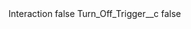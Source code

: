 <?xml version="1.0" encoding="UTF-8"?>
<CustomMetadata xmlns="http://soap.sforce.com/2006/04/metadata" xmlns:xsi="http://www.w3.org/2001/XMLSchema-instance" xmlns:xsd="http://www.w3.org/2001/XMLSchema">
    <label>Interaction</label>
    <protected>false</protected>
    <values>
        <field>Turn_Off_Trigger__c</field>
        <value xsi:type="xsd:boolean">false</value>
    </values>
</CustomMetadata>
